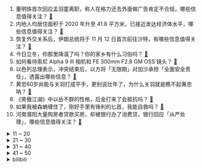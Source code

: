 1. 董明珠首次回应孟羽童离职，称人在格力还去外面做广告肯定不合规，哪些信息值得关注？ [:link:](https://www.zhihu.com/question/629363251)
2. 内地人均居住面积于 2020 年升至 41.8 平方米，已接近发达经济体水平，哪些信息值得关注？ [:link:](https://www.zhihu.com/question/629359736)
3. 恢复外交关系后，伊朗总统将于 11 月 12 日首次前往沙特，有哪些信息值得关注？ [:link:](https://www.zhihu.com/question/629334176)
4. 今日立冬，你那里降温了吗？你的家乡有什么习俗吗？ [:link:](https://www.zhihu.com/question/629402352)
5. 如何看待索尼 Alpha 9 III 相机和 FE 300mm F2.8 GM OSS 镜头？ [:link:](https://www.zhihu.com/question/629109746)
6. 以色列总理表示，冲突结束后，以方将「无限期」对加沙承担「全面安全责任」，透露出哪些信息？ [:link:](https://www.zhihu.com/question/629369836)
7. 黄忠60岁尚能与关羽打成平手，更别说壮年了，为什么关羽就是瞧不起黄忠呐？ [:link:](https://www.zhihu.com/question/628665777)
8. 《笑傲江湖》中以岳不群的性格，后金打来了会抵抗吗？ [:link:](https://www.zhihu.com/question/625119374)
9. 如果我被森蚺缠住了，刚好手里有锋利的匕首，我能自救吗？ [:link:](https://www.zhihu.com/question/628965121)
10. 河南濮阳大量购房者贷款买房，却被银行办了消费贷，银行回应「从严处理」，哪些信息值得关注？ [:link:](https://www.zhihu.com/question/629395874)
<details>
<summary>11 ~ 20</summary>

11. 已有近十国对以色列采取外交措施，如何看待？将对巴以局势产生哪些影响？ [:link:](https://www.zhihu.com/question/629356482)
12. 雄安新区发布雄才十六条人才措施，顶尖科学家生活补贴 300 万，奖励不低于200平住房，透露哪些信息？ [:link:](https://www.zhihu.com/question/629343493)
13. 清华大学教授陈秉正「年轻人如果到 35 岁才考虑养老问题，其实已经晚了」，如何看待这一评论？ [:link:](https://www.zhihu.com/question/629245509)
14. 湖北襄阳市卫健委通报「襄阳健桥医院公开贩卖出生证贩卖婴儿」，院长已被采取刑事强制措施，如何看待此事？ [:link:](https://www.zhihu.com/question/629346014)
15. 网传中山二院乳腺外科团队多名研究生集体罹患罕见肿瘤，院方回应称消息不实，实际情况如何？ [:link:](https://www.zhihu.com/question/629355942)
16. 美财长与何立峰会面前称「美国有办法同中国既竞争又合作」，如何解读？中美经贸关系是否将迎来转机？ [:link:](https://www.zhihu.com/question/629364243)
17. 住持称与女主播发生关系后被敲诈数百万，主播夫妇被诉，如何看待此案件？ [:link:](https://www.zhihu.com/question/629336044)
18. 有钱快乐还是没钱快乐？ [:link:](https://www.zhihu.com/question/624954608)
19. 为什么塞拉斯偷任何英雄的大招都有一种和自己原有技能组很搭配很有威慑力的感觉？ [:link:](https://www.zhihu.com/question/628940183)
20. 《甄嬛传》拍摄距今已有十多年，为什么感觉没有太多的年代感？ [:link:](https://www.zhihu.com/question/583200371)
</details>
<details>
<summary>21 ~ 30</summary>

21. 绝望到极致是个什么状态？ [:link:](https://www.zhihu.com/question/263366945)
22. 为什么说「不管多大年龄」都要保持跳槽的活力？ [:link:](https://www.zhihu.com/question/629183693)
23. 怎样延长电脑的寿命? [:link:](https://www.zhihu.com/question/625873020)
24. 太孤单了，想养只猫，需要具备哪些基本物质条件？ [:link:](https://www.zhihu.com/question/627723226)
25. 各位战锤玩家做过什么疯狂的梦？ [:link:](https://www.zhihu.com/question/628794937)
26. 哪一个窍门永久地改变了你的写作能力? [:link:](https://www.zhihu.com/question/588215383)
27. 今年前 10 个月我国进出口总值 34.32 万亿元，同比微增 0.03%，哪些信息值得关注？ [:link:](https://www.zhihu.com/question/629343460)
28. 如果遗憾分等级，哪首歌是你心中的Number 1? [:link:](https://www.zhihu.com/question/628540980)
29. 写雪 ️的诗句有哪些？ [:link:](https://www.zhihu.com/question/629220275)
30. 央行连续 12 个月增持黄金，10 月我国黄金储备环比上升 74 万盎司，透露了哪些信息？ [:link:](https://www.zhihu.com/question/629395892)
</details>
<details>
<summary>31 ~ 40</summary>

31. 如何评价 Taylor Swift 重录专辑《1989 (Taylor's Version)》？ [:link:](https://www.zhihu.com/question/628040892)
32. 骑自行车锻炼，买公路车还是买山地车？ [:link:](https://www.zhihu.com/question/620909663)
33. 如何评价《原神》角色演示［芙宁娜：世界皆舞台］? [:link:](https://www.zhihu.com/question/629349562)
34. 为什么十年前的相机现在还要那么贵？ [:link:](https://www.zhihu.com/question/628270711)
35. 医院回应网传乳腺外科团队多人患癌，「近年有 3 人，无在读学生」，哪些信息值得关注？ [:link:](https://www.zhihu.com/question/629403599)
36. 报道称「加沙 70%人口流离失所，避难条件恶劣或引发公共卫生危机」，战争持续还将带来哪些次生灾害？ [:link:](https://www.zhihu.com/question/629339414)
37. 一人说一个养猫遇到的最头疼的问题，如何解决的？ [:link:](https://www.zhihu.com/question/625757796)
38. Model Y 即将继续涨价，高性能版曾在 10 月底涨价 1.4 万元，如何看待此次价格调整？ [:link:](https://www.zhihu.com/question/629359752)
39. 哈尔滨市 9 个县市降雪量超过历史同期极值，受到哪些因素影响？今冬会迎来极端寒潮吗？ [:link:](https://www.zhihu.com/question/629342850)
40. 中国 10 月出口按人民币计价同比下降 3.1%，按美元计价同比下降 6.4%，哪些信息值得关注？ [:link:](https://www.zhihu.com/question/629343470)
</details>
<details>
<summary>41 ~ 50</summary>

41. Assistants API 推出，包括代码解释器、检索及函数调用等功能，将对开发者带来哪些帮助？ [:link:](https://www.zhihu.com/question/629326847)
42. 快 35 岁了，在一家公司没有什么发展，也学不到东西，找了好久也没有合适的该怎么办？ [:link:](https://www.zhihu.com/question/629166287)
43. 哈尔滨大雪让网友意识到果郡王从北京「顺路」到宁古塔的情谊，「果嬛」之间还有哪些值得回味的细节？ [:link:](https://www.zhihu.com/question/629365404)
44. S13 四强赛上 369 能打过 Zeus 吗？ [:link:](https://www.zhihu.com/question/629261709)
45. 世界杯冠军和联赛强弱有什么必然联系？ [:link:](https://www.zhihu.com/question/626784568)
46. 如何评价采用全大核 CPU 架构的天玑 9300？ [:link:](https://www.zhihu.com/question/627542872)
47. 每天下班后都很累的情况下，如何做到利用下班后的时间去学习？ [:link:](https://www.zhihu.com/question/35018400)
48. 女朋友是摄影爱好者，送给她什么牌子的相机作为生日礼物好呢？ [:link:](https://www.zhihu.com/question/628631911)
49. S13 八强赛 KT 1:3不敌JDG ，这场比赛他们输在哪里？ [:link:](https://www.zhihu.com/question/629088060)
50. 古代发展经济，除了兴修水利、“永不加赋”，就没别的办法了吧？ [:link:](https://www.zhihu.com/question/612501931)
</details><details>
<summary>bilibili</summary>

</details>